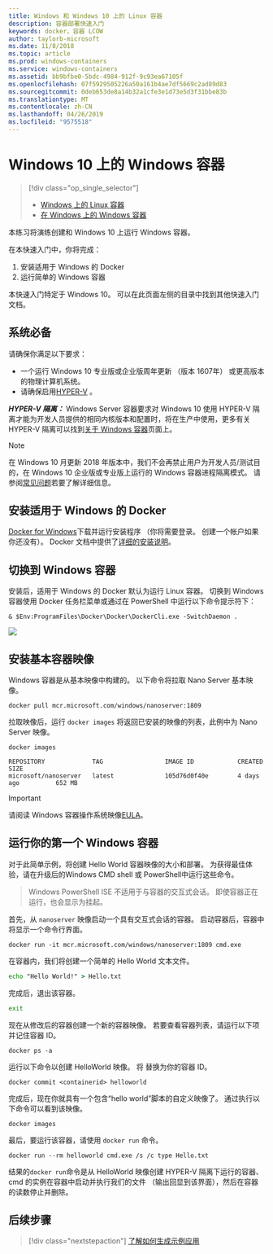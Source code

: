 ```yaml
---
title: Windows 和 Windows 10 上的 Linux 容器
description: 容器部署快速入门
keywords: docker，容器 LCOW
author: taylorb-microsoft
ms.date: 11/8/2018
ms.topic: article
ms.prod: windows-containers
ms.service: windows-containers
ms.assetid: bb9bfbe0-5bdc-4984-912f-9c93ea67105f
ms.openlocfilehash: 07f5929505226a50a161b4ae7df5669c2ad89d83
ms.sourcegitcommit: 0deb653de8a14b32a1cfe3e1d73e5d3f31bbe83b
ms.translationtype: MT
ms.contentlocale: zh-CN
ms.lasthandoff: 04/26/2019
ms.locfileid: "9575518"
---
```

# <a name="windows-containers-on-windows-10"></a>Windows 10 上的 Windows 容器

> [!div class="op_single_selector"]
> - [Windows 上的 Linux 容器](quick-start-windows-10-linux.md)
> - [在 Windows 上的 Windows 容器](quick-start-windows-10.md)

本练习将演练创建和 Windows 10 上运行 Windows 容器。

在本快速入门中，你将完成：

1. 安装适用于 Windows 的 Docker
2. 运行简单的 Windows 容器

本快速入门特定于 Windows 10。 可以在此页面左侧的目录中找到其他快速入门文档。

## <a name="prerequisites"></a>系统必备
请确保你满足以下要求：
- 一个运行 Windows 10 专业版或企业版周年更新 （版本 1607年） 或更高版本的物理计算机系统。 
- 请确保启用[HYPER-V](https://docs.microsoft.com/en-us/virtualization/hyper-v-on-windows/reference/hyper-v-requirements) 。

***HYPER-V 隔离：*** Windows Server 容器要求对 Windows 10 使用 HYPER-V 隔离才能为开发人员提供的相同内核版本和配置时，将在生产中使用，更多有关 HYPER-V 隔离可以找到[关于 Windows 容器](../about/index.md)页面上。

> [!NOTE]
> 在 Windows 10 月更新 2018 年版本中，我们不会再禁止用户为开发人员/测试目的，在 Windows 10 企业版或专业版上运行的 Windows 容器进程隔离模式。 请参阅[常见问题](../about/faq.md)若要了解详细信息。

## <a name="install-docker-for-windows"></a>安装适用于 Windows 的 Docker

[Docker for Windows](https://store.docker.com/editions/community/docker-ce-desktop-windows)下载并运行安装程序 （你将需要登录。 创建一个帐户如果你还没有）。 Docker 文档中提供了[详细的安装说明](https://docs.docker.com/docker-for-windows/install)。

## <a name="switch-to-windows-containers"></a>切换到 Windows 容器

安装后，适用于 Windows 的 Docker 默认为运行 Linux 容器。 切换到 Windows 容器使用 Docker 任务栏菜单或通过在 PowerShell 中运行以下命令提示符下：

```console
& $Env:ProgramFiles\Docker\Docker\DockerCli.exe -SwitchDaemon .
```

![](./media/docker-for-win-switch.png)

## <a name="install-base-container-images"></a>安装基本容器映像

Windows 容器是从基本映像中构建的。 以下命令将拉取 Nano Server 基本映像。

```console
docker pull mcr.microsoft.com/windows/nanoserver:1809
```

拉取映像后，运行 `docker images` 将返回已安装的映像的列表，此例中为 Nano Server 映像。

```console
docker images

REPOSITORY             TAG                 IMAGE ID            CREATED             SIZE
microsoft/nanoserver   latest              105d76d0f40e        4 days ago          652 MB
```

> [!IMPORTANT]
> 请阅读 Windows 容器操作系统映像[EULA](../images-eula.md)。

## <a name="run-your-first-windows-container"></a>运行你的第一个 Windows 容器

对于此简单示例，将创建 Hello World 容器映像的大小和部署。 为获得最佳体验，请在升级后的Windows CMD shell 或 PowerShell中运行这些命令。

> Windows PowerShell ISE 不适用于与容器的交互式会话。 即使容器正在运行，也会显示为挂起。

首先，从 `nanoserver` 映像启动一个具有交互式会话的容器。 启动容器后，容器中将显示一个命令行界面。  

```console
docker run -it mcr.microsoft.com/windows/nanoserver:1809 cmd.exe
```

在容器内，我们将创建一个简单的 Hello World 文本文件。

```cmd
echo "Hello World!" > Hello.txt
```   

完成后，退出该容器。

```cmd
exit
```

现在从修改后的容器创建一个新的容器映像。 若要查看容器列表，请运行以下项并记住容器 ID。

```console
docker ps -a
```

运行以下命令以创建 HelloWorld 映像。 将 <containerid> 替换为你的容器 ID。

```console
docker commit <containerid> helloworld
```

完成后，现在你就具有一个包含“hello world”脚本的自定义映像了。 通过执行以下命令可以看到该映像。

```console
docker images
```

最后，要运行该容器，请使用 `docker run` 命令。

```console
docker run --rm helloworld cmd.exe /s /c type Hello.txt
```

结果的`docker run`命令是从 HelloWorld 映像创建 HYPER-V 隔离下运行的容器、 cmd 的实例在容器中启动并执行我们的文件 （输出回显到该界面），然后在容器的读数停止并删除。

## <a name="next-steps"></a>后续步骤

> [!div class="nextstepaction"]
> [了解如何生成示例应用](./building-sample-app.md)